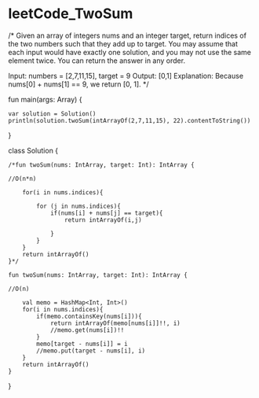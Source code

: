 # leetCode_TwoSum
/*
Given an array of integers nums and an integer target, return indices of the two numbers
such that they add up to target.
You may assume that each input would have exactly one solution,
and you may not use the same element twice.
You can return the answer in any order.

Input: numbers = [2,7,11,15], target = 9
Output: [0,1]
Explanation: Because nums[0] + nums[1] == 9, we return [0, 1].
*/


fun main(args: Array<String>) {
    
    var solution = Solution()
    println(solution.twoSum(intArrayOf(2,7,11,15), 22).contentToString())
    
}

class Solution {
    
    /*fun twoSum(nums: IntArray, target: Int): IntArray {
    
    //O(n*n)
    
        for(i in nums.indices){
    
            for (j in nums.indices){
                if(nums[i] + nums[j] == target){
                    return intArrayOf(i,j)
    
                }
            }
        }
        return intArrayOf()
    }*/
    
    fun twoSum(nums: IntArray, target: Int): IntArray {
        
    //O(n)
    
        val memo = HashMap<Int, Int>()
        for(i in nums.indices){
            if(memo.containsKey(nums[i])){
                return intArrayOf(memo[nums[i]]!!, i)
                //memo.get(nums[i])!!
            }
            memo[target - nums[i]] = i
            //memo.put(target - nums[i], i)
        }
        return intArrayOf()
    }
}
